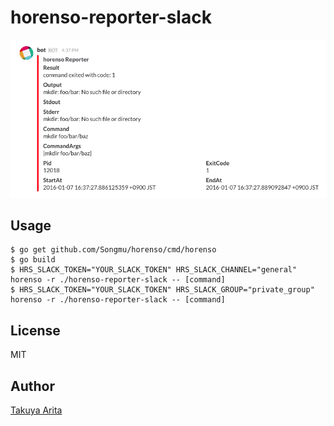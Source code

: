 horenso-reporter-slack
=====================

![image](doc/image.png)

## Usage

```shell
$ go get github.com/Songmu/horenso/cmd/horenso
$ go build
$ HRS_SLACK_TOKEN="YOUR_SLACK_TOKEN" HRS_SLACK_CHANNEL="general" horenso -r ./horenso-reporter-slack -- [command]
$ HRS_SLACK_TOKEN="YOUR_SLACK_TOKEN" HRS_SLACK_GROUP="private_group" horenso -r ./horenso-reporter-slack -- [command]
```

## License

MIT

## Author

[Takuya Arita](https://github.com/ariarijp)
